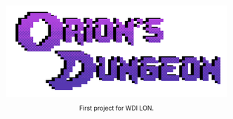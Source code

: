 <p align="center">
  <a href="https://ancient-beach-50566.herokuapp.com/">
    <img alt="Orions Dungeons" src="/images/logo.gif" width="546">
  </a>
</p>

<p align="center">
  First project for WDI LON.
</p>
